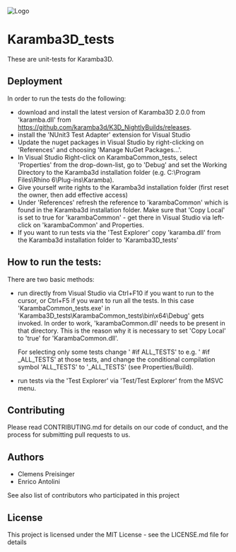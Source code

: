 ![](banner.jpg?raw=true "Logo")

Karamba3D_tests
===============

These are unit-tests for Karamba3D. 

Deployment
----------

In order to run the tests do the following:
* download and install the latest version of Karamba3D 2.0.0 from 'karamba.dll' from https://github.com/karamba3d/K3D_NightlyBuilds/releases. 
* install the 'NUnit3 Test Adapter' extension for Visual Studio
* Update the nuget packages in Visual Studio by right-clicking on 'References' and choosing 'Manage NuGet Packages...'.
* In Visual Studio Right-click on KarambaCommon_tests, select 'Properties' from the drop-down-list, go to 'Debug' and set the 
  Working Directory to the Karamba3d installation folder (e.g. C:\Program Files\Rhino 6\Plug-ins\Karamba\).
* Give yourself write rights to the Karamba3d installation folder (first reset the owner, then add effective access)
* Under 'References' refresh the reference to 'karambaCommon' which is found in the Karamba3d installation folder. Make sure that 
  'Copy Local' is set to true for 'karambaCommon' - get there in Visual Studio via left-click on 'karambaCommon' and Properties.
* If you want to run tests via the 'Test Explorer' copy 'karamba.dll' from the Karamba3d installation folder to 'Karamba3D_tests'

How to run the tests:
---------------------

There are two basic methods:
* run directly from Visual Studio via Ctrl+F10 if you want to run to the cursor, or Ctrl+F5 if you want to run all the tests. In this case 'KarambaCommon_tests.exe'
  in 'Karamba3D_tests\KarambaCommon_tests\bin\x64\Debug' gets invoked. In order to work, 'karambaCommon.dll' needs to be present in that directory. This is the 
  reason why it is necessary to set 'Copy Local' to 'true' for 'KarambaCommon.dll'.

  For selecting only some tests change ' #if ALL_TESTS' to e.g. ' #if _ALL_TESTS' at those tests, and change the conditional compilation symbol 'ALL_TESTS' to 
  '_ALL_TESTS' (see Properties/Build).
  
* run tests via the 'Test Explorer' via 'Test/Test Explorer'  from the MSVC menu.
 

Contributing
------------

Please read CONTRIBUTING.md for details on our code of conduct, and the process for submitting pull requests to us.

Authors
-------

* Clemens Preisinger
* Enrico Antolini

See also list of contributors who participated in this project

License
-------

This project is licensed under the MIT License - see the LICENSE.md file for details



